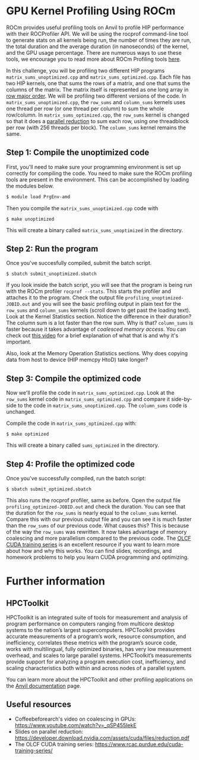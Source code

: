 # GPU Kernel Profiling Using ROCm

ROCm provides useful profiling tools on Anvil to profile HIP
performance with their ROCProfiler API. We will be using the rocprof command-line tool to generate stats on all kernels being run, the number of times they are run, the total duration and the average duration (in nanoseconds) of the kernel, and the GPU usage percentage. There are numerous ways to use these tools, we encourage you to read more about ROCm Profiling tools
[here](https://docs.amd.com/bundle/ROCProfiler-User-Guide-v5.1/page/Introduction_to_ROCProfiler_User_Guide.html).

In this challenge, you will be profiling two different HIP programs
`matrix_sums_unoptimized.cpp` and `matrix_sums_optimized.cpp`. Each file has two HIP kernels, one that sums the rows of a matrix, and one that sums the columns of the
matrix. The matrix itself is represented as one long array in [row major
order](http://icarus.cs.weber.edu/~dab/cs1410/textbook/7.Arrays/row_major.html). We will
be profiling two different versions of the code. In `matrix_sums_unoptimized.cpp`, the
`row_sums` and `column_sums` kernels uses one thread per row (or one thread per column) to
sum the whole row/column. In `matrix_sums_optimized.cpp`, the `row_sums` kernel is changed
so that it does a [parallel
reduction](https://developer.download.nvidia.com/assets/cuda/files/reduction.pdf) to sum
each row, using one threadblock per row (with 256 threads per block). The `column_sums`
kernel remains the same.

## Step 1: Compile the unoptimized code

First, you'll need to make sure your programming environment is set up correctly for
compiling the code. You need to make sure the ROCm profiling tools are present in the environment. This can be accomplished by loading the modules below.

```bash
$ module load PrgEnv-amd
```

Then you compile the `matrix_sums_unoptimized.cpp` code with

```
$ make unoptimized
```

This will create a binary called `matrix_sums_unoptimized` in the directory.

## Step 2: Run the program

Once you've succesfully compiled, submit the batch script.

```
$ sbatch submit_unoptimized.sbatch
```

If you look inside the batch script, you will see that the program is being run with the
ROCm profiler `rocprof --stats`. This starts the profiler and attaches it to the
program. Check the output file `profiling_unoptimized-JOBID.out` and you will see the
basic profiling output in plain text for the `row_sums` and `column_sums` kernels (scroll
down to get past the loading text). Look at the Kernel Statistics section. Notice the
difference in their duration? The column sum is a lot faster than the row sum. Why is
that? `column_sums` is faster because it takes advantage of _coalesced memory access_. You
can check out [this video](https://www.youtube.com/watch?v=_qSP455IekE) for a brief
explanation of what that is and why it's important.

Also, look at the Memory Operation Statistics sections. Why does copying data
from host to device (HIP memcpy HtoD) take longer?


## Step 3: Compile the optimized code

Now we'll profile the code in `matrix_sums_optimized.cpp`. Look at the `row_sums` kernel
code in `matrix_sums_optimized.cpp` and compare it side-by-side to the code in
`matrix_sums_unoptimized.cpp`. The `column_sums` code is unchanged.

Compile the code in `matrix_sums_optimized.cpp` with:

```
$ make optimized
```

This will create a binary called `sums_optimized` in the directory.

## Step 4: Profile the optimized code

Once you've successfully compiled, run the batch script:

```
$ sbatch submit_optimized.sbatch
```

This also runs the rocprof profiler, same as before. Open the output file
`profiling_optimized-JOBID.out` and check the duration. You can see that the duration
for the `row_sums` is nearly equal to the `column_sums` kernel. Compare this with our
previous output file and you can see it is much faster than the `row_sums` of our previous
code. What causes this?  This is because of the way the `row_sums` was rewritten. It now
takes advantage of memory coalescing and more parallelism compared to the previous
code. The [OLCF CUDA training series](https://www.rcac.purdue.edu/cuda-training-series/) is
an excellent resource if you want to learn more about how and why this works. You can find
slides, recordings, and homework problems to help you learn CUDA programming and optimizing.


# Further information

## HPCToolkit

HPCToolkit is an integrated suite of tools for measurement and analysis of program performance on computers ranging from multicore desktop systems to the nation’s largest supercomputers. HPCToolkit provides accurate measurements of a program’s work, resource consumption, and inefficiency, correlates these metrics with the program’s source code, works with multilingual, fully optimized binaries, has very low measurement overhead, and scales to large parallel systems. HPCToolkit’s measurements provide support for analyzing a program execution cost, inefficiency, and scaling characteristics both within and across nodes of a parallel system. 

You can learn more about the HPCToolkit and other profiling applications on the [Anvil
documentation](https://docs.rcac.purdue.edu/systems/anvil_user_guide.html#getting-started-with-hpctoolkit) page.

## Useful resources

- Coffeebeforearch's video on coalescing in GPUs: https://www.youtube.com/watch?v=_qSP455IekE
- Slides on parallel reduction: https://developer.download.nvidia.com/assets/cuda/files/reduction.pdf
- The OLCF CUDA training series: https://www.rcac.purdue.edu/cuda-training-series/
